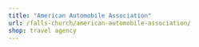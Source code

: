 ```yaml
---
title: "American Automobile Association"
url: /falls-church/american-automobile-association/
shop: travel agency
---
```

